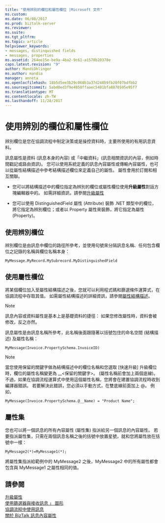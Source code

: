 ```yaml
---
title: "使用辨別的欄位和屬性欄位 |Microsoft 文件"
ms.custom: 
ms.date: 06/08/2017
ms.prod: biztalk-server
ms.reviewer: 
ms.suite: 
ms.tgt_pltfrm: 
ms.topic: article
helpviewer_keywords:
- messages, distinquished fields
- messages, properties
ms.assetid: 264ee15e-be9a-4ba2-9c61-a1570b20378e
caps.latest.revision: "9"
author: MandiOhlinger
ms.author: mandia
manager: anneta
ms.openlocfilehash: 18b5d5ee3b29c068b3a37d248b9fb20f07bdfbb2
ms.sourcegitcommit: 5abd0ed3f9e4858ffaaec5481bfa8878595e95f7
ms.translationtype: MT
ms.contentlocale: zh-TW
ms.lasthandoff: 11/28/2017
---
```

# <a name="using-distinguished-fields-and-property-fields"></a>使用辨別的欄位和屬性欄位
辨別欄位是您在協調流程中制定決策或是操控資料時，主要所使用的有用訊息資料。  
  
 訊息屬性是資料 (訊息本身的內容) 或「中繼資料」(訊息相關資訊的內容，例如時間戳記或路由資訊)。 您可以使用系統定義的訊息內容屬性或傳輸內容屬性，也可以從屬性結構描述中參考結構描述欄位來定義自己的屬性。 屬性會用於訂閱和相互關聯。  
  
-   您可以將結構描述中的欄位指定為辨別的欄位或屬性欄位使用**升級屬性**對話方塊編輯器中的。 如需詳細資訊，請參閱[升級屬性](../core/promoting-properties.md)  
  
-   您可以使用 DistinguishedField 屬性 (Attribute) 裝飾 .NET 類型中的欄位，將它指定為辨別欄位；或者以 Property 屬性來裝飾，將它指定為屬性 (Property)。  
  
## <a name="using-distinguished-fields"></a>使用辨別欄位  
 辨別欄位是由訊息中欄位的路徑所參考，並使用句號來分隔訊息名稱、任何包含欄位之記錄的名稱與欄位名稱本身：  
  
```  
MyMessage.MyRecord.MySubrecord.MyDistinguishedField  
```  
  
## <a name="using-property-fields"></a>使用屬性欄位  
 將某個欄位加入至屬性結構描述之後，您就可以利用程式碼和篩選條件運算式，在協調流程中存取其值。 如需屬性結構描述的詳細資訊，請參閱[屬性結構描述](../core/property-schemas.md)。  
  
> [!NOTE]
>  訊息內容或資料屬性是基本上是基礎資料的捷徑： 如果您修改屬性時，資料會被修改，反之亦然。  
  
 訊息屬性是由訊息名稱所參考，此名稱後面跟隨著以括號包住的命名空間 (結構描述) 及屬性名稱：  
  
```  
MyMessage(Invoice.PropertySchema.InvoiceID)  
```  
  
> [!NOTE]
>  當您使用保留的關鍵字做為結構描述中的欄位名稱和您選取 [快速升級] 升級欄位時，欄位的屬性名稱變更為 __\<保留的關鍵字\>。 (屬性名稱前會加上兩個底線)。不過，如果在協調流程運算式中使用這個屬性名稱，您將會在建置協調流程時收到編譯器錯誤。  若要解決此錯誤，您必須以手動方式，在雙底線前面加上 @。 例如，  
>   
>  `MyMessage(Invoice.PropertySchema.@__Name) = "Product Name";`  
  
## <a name="property-sets"></a>屬性集  
 您也可以將一個訊息的所有內容屬性 (屬性集) 指派給另一個訊息的內容屬性。 若要指派屬性集，只需在兩個訊息名稱之後的括號中放置星號，就和您將屬性放在括號中一樣：  
  
```  
MyMessage2(*)=MyMessage1(*);  
```  
  
 將屬性集指派給範例中的 MyMessage2 之後，MyMessage2 中的所有屬性都會包含與 MyMessage1 之屬性相同的值。  
  
## <a name="see-also"></a>請參閱  
 [升級屬性](../core/promoting-properties.md)   
 [使用篩選器與接收訊息 」 圖形](../core/using-filters-with-the-receive-message-shape.md)   
 [協調流程中使用訊息](../core/using-messages-in-orchestrations.md)   
 [關於 BizTalk 訊息內容屬性](../core/about-biztalk-message-context-properties.md)